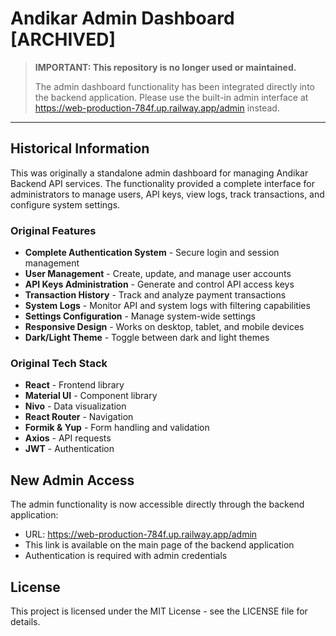 # Andikar Admin Dashboard [ARCHIVED]

> **IMPORTANT: This repository is no longer used or maintained.** 
> 
> The admin dashboard functionality has been integrated directly into the backend application.
> Please use the built-in admin interface at https://web-production-784f.up.railway.app/admin instead.

---

## Historical Information

This was originally a standalone admin dashboard for managing Andikar Backend API services. The functionality provided a complete interface for administrators to manage users, API keys, view logs, track transactions, and configure system settings.

### Original Features

- **Complete Authentication System** - Secure login and session management
- **User Management** - Create, update, and manage user accounts
- **API Keys Administration** - Generate and control API access keys
- **Transaction History** - Track and analyze payment transactions
- **System Logs** - Monitor API and system logs with filtering capabilities
- **Settings Configuration** - Manage system-wide settings
- **Responsive Design** - Works on desktop, tablet, and mobile devices
- **Dark/Light Theme** - Toggle between dark and light themes

### Original Tech Stack

- **React** - Frontend library
- **Material UI** - Component library
- **Nivo** - Data visualization
- **React Router** - Navigation
- **Formik & Yup** - Form handling and validation
- **Axios** - API requests
- **JWT** - Authentication

## New Admin Access

The admin functionality is now accessible directly through the backend application:

- URL: https://web-production-784f.up.railway.app/admin
- This link is available on the main page of the backend application
- Authentication is required with admin credentials

## License

This project is licensed under the MIT License - see the LICENSE file for details.
